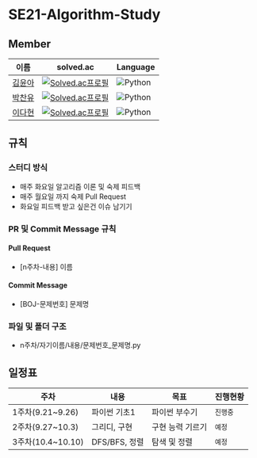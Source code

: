# SE21-Algorithm-Study

## Member
|이름|solved.ac|Language|
|---|---|---|
|[김윤아](https://github.com/yuna47)|[![Solved.ac프로필](http://mazassumnida.wtf/api/mini/generate_badge?boj=dbsdk21)](https://solved.ac/dbsdk21)|<img alt="Python" src ="https://img.shields.io/badge/Python-3776AB.svg?&style=for-the-badge&logo=Python&logoColor=white"/>|
|[박찬유](https://github.com/Namneul)|[![Solved.ac프로필](http://mazassumnida.wtf/api/mini/generate_badge?boj=cysarang02)](https://solved.ac/cysarang02)|<img alt="Python" src ="https://img.shields.io/badge/Python-3776AB.svg?&style=for-the-badge&logo=Python&logoColor=white"/>|
|[이다현](https://github.com/dlekgus)|[![Solved.ac프로필](http://mazassumnida.wtf/api/mini/generate_badge?boj=dahyun1q)](https://solved.ac/dahyun1q)|<img alt="Python" src ="https://img.shields.io/badge/Python-3776AB.svg?&style=for-the-badge&logo=Python&logoColor=white"/>|

## 규칙
### 스터디 방식
- 매주 화요일 알고리즘 이론 및 숙제 피드백
- 매주 월요일 까지 숙제 Pull Request
- 화요일 피드백 받고 싶은건 이슈 남기기

### PR 및 Commit Message 규칙
#### Pull Request
- [n주차-내용] 이름

#### Commit Message
- [BOJ-문제번호] 문제명

### 파일 및 폴더 구조
- n주차/자기이름/내용/문제번호_문제명.py

## 일정표
|주차|내용|목표|진행현황|
|---|---|---|---|
|1주차(9.21~9.26)|파이썬 기초1|파이썬 부수기|`진행중`|
|2주차(9.27~10.3)|그리디, 구현|구현 능력 기르기|`예정`|
|3주차(10.4~10.10)|DFS/BFS, 정렬|탐색 및 정렬|`예정`|
